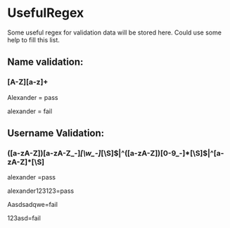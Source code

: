 # UsefulRegex
Some useful regex for validation data will be stored here.
Could use some help to fill this list.

## Name validation:

### [A-Z][a-z]+

Alexander = pass

alexander = fail 


## Username Validation:

### ([a-zA-Z])[a-zA-Z_-]*[\w_-]*[\S]$|^([a-zA-Z])[0-9_-]*[\S]$|^[a-zA-Z]*[\S]

alexander =pass

alexander123123=pass

Aasdsadqwe=fail

123asd=fail
